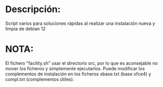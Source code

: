 # Descripción:
Script varios para soluciones rápidas al realizar una instalación nueva y limpia de debian 12

# NOTA:
El fichero "facility.sh" usar el directorio src, por lo que es aconsejable no mover los ficheros y simplemente ejecutarlos.
Puede modificar los complementos de instalación en los ficheros xbase.txt (base xfce4) y compl.txt (complementos útiles).
